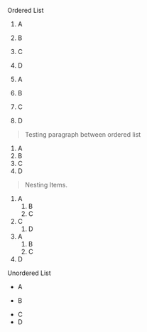 Ordered List

1. A
2. B
3. C
4. D


1. A
1. B
1. C
1. D

> Testing paragraph between ordered list

1. A
7. B
3. C
0. D

> Nesting Items.


1. A
    1. B
    2. C
3. C
    1. D
1. A
    1. B
    1. C
1. D



Unordered List

+ A
- B
* C
* D
